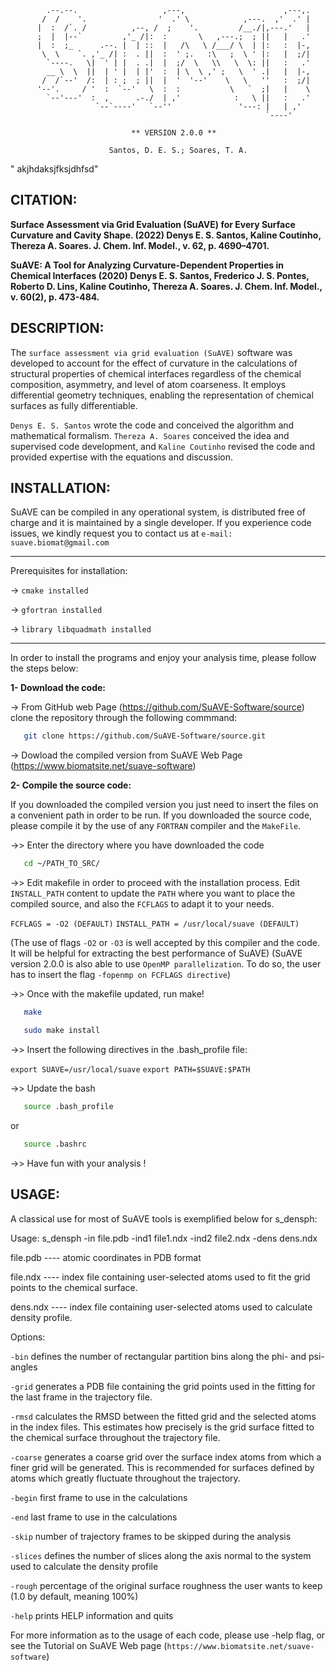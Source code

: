            .--.--.                   ,---,                      ,---,. 
           /  /    '.                '  .' \            ,---.  ,'  .' | 
          |  :  /`. /          ,--, /  ;    '.         /__./|,---.'   | 
          ;  |  |--`         ,'_ /|:  :       \   ,---.;  ; ||   |   .' 
          |  :  ;_      .--. |  | ::  |   /\   \ /___/ \  | |:   :  |-, 
           \  \    `. ,'_ /| :  . ||  :  ' ;.   :\   ;  \ ' |:   |  ;/| 
            `----.   \|  ' | |  . .|  |  ;/  \   \\   \  \: ||   :   .' 
            __ \  \  ||  | ' |  | |'  :  | \  \ ,' ;   \  ' .|   |  |-, 
           /  /`--'  /:  | : ;  ; ||  |  '  '--'    \   \   ''   :  ;/| 
          '--'.     / '  :  `--'   \  :  :           \   `  ;|   |    \ 
            `--'---'  :  ,      .-./  | ,'            :   \ ||   :   .' 
                       `--`----'   `--''               '---: |   | ,'   
                                                             `----'    
         
                               ** VERSION 2.0.0 **
 
                          Santos, D. E. S.; Soares, T. A.
 
"             akjhdaksjfksjdhfsd"
 ## CITATION: 

 **Surface Assessment via Grid Evaluation (SuAVE) for Every Surface Curvature and Cavity 
 Shape. (2022) Denys E. S. Santos, Kaline Coutinho, Thereza A. Soares. J. Chem. Inf. Model.,
 v. 62, p. 4690–4701.**


 **SuAVE: A Tool for Analyzing Curvature-Dependent Properties in Chemical Interfaces
 (2020) Denys E. S. Santos, Frederico J. S. Pontes, Roberto D. Lins, Kaline Coutinho, 
 Thereza A. Soares. J. Chem. Inf. Model., v. 60(2), p. 473-484.**


 ## DESCRIPTION: 

 The `surface assessment via grid evaluation (SuAVE)` software was developed to account 
 for the effect of curvature in the calculations of structural properties of chemical 
 interfaces regardless of the chemical composition, asymmetry, and level of atom coarseness. 
 It employs differential geometry techniques, enabling the representation of chemical 
 surfaces as fully differentiable. 


 `Denys E. S. Santos` wrote the code and conceived the algorithm and mathematical formalism. 
 `Thereza A. Soares` conceived the idea and supervised code development, and `Kaline Coutinho`
 revised the code and provided expertise with the equations and discussion.  


 ## INSTALLATION:

 SuAVE can be compiled in any operational system, is distributed free of charge and
 it is maintained by a single developer. If you experience code issues, we kindly 
 request you to contact us at `e-mail: suave.biomat@gmail.com`

 ---------------------------------

 Prerequisites for installation:
 
 -> `cmake installed`
   
 -> `gfortran installed`

 -> `library libquadmath installed` 

 ----------------------------------

 In order to install the programs and enjoy your analysis time, please follow the steps 
 below:

 **1- Download the code:**

-> From GitHub web Page (https://github.com/SuAVE-Software/source) 
   clone the repository through the following commmand:


```bash
   git clone https://github.com/SuAVE-Software/source.git
```


-> Dowload the compiled version from SuAVE Web Page 
   (https://www.biomatsite.net/suave-software)

 **2- Compile the source code:**

 If you downloaded the compiled version you just need to insert the files on a 
 convenient path in order to be run. If you downloaded the source code, please compile
 it by the use of any `FORTRAN` compiler and the `MakeFile`. 
 
 ->> Enter the directory where you have downloaded the code


```bash
   cd ~/PATH_TO_SRC/
```

 ->> Edit makefile in order to proceed with the installation process. Edit `INSTALL_PATH`
     content to update the `PATH` where you want to place the compiled source, and also
     the `FCFLAGS` to adapt it to your needs.

    
   `FCFLAGS = -O2 (DEFAULT)`
   `INSTALL_PATH = /usr/local/suave (DEFAULT)`


   (The use of flags `-O2` or `-O3` is well accepted by this compiler and the code. It will be 
   helpful for extracting the best performance of SuAVE)
   (SuAVE version 2.0.0 is also able to use `OpenMP parallelization`. To do so, the user has to 
   insert the flag `-fopenmp on FCFLAGS directive`)
 
 ->> Once with the makefile updated, run make!

```bash
   make
```


```bash
   sudo make install
```


 ->> Insert the following directives in the .bash_profile file:

   `export SUAVE=/usr/local/suave`
   `export PATH=$SUAVE:$PATH`

 ->> Update the bash


```bash
   source .bash_profile
```


   or


```bash
   source .bashrc
```


 ->> Have fun with your analysis !


 ## USAGE:

 A classical use for most of SuAVE tools is exemplified below for s_densph:

 Usage: s_densph -in file.pdb -ind1 file1.ndx -ind2 file2.ndx -dens dens.ndx
 
 file.pdb ---- atomic coordinates in PDB format

 file.ndx ---- index file containing user-selected atoms used to fit the grid points to 
 the chemical surface.

 dens.ndx ---- index file containing user-selected atoms used to calculate density profile.
 

 Options:
 
 `-bin`             defines the number of rectangular partition bins along the phi- and 
                  psi-angles
 
 `-grid`            generates a PDB file containing the grid points used in the fitting 
                  for the last frame in the trajectory file.
 
 `-rmsd`            calculates the RMSD between the fitted grid and the selected atoms in the 
                  index files. This estimates how precisely is the grid surface fitted to the
                  chemical surface throughout the trajectory file.
 
 `-coarse`          generates a coarse grid over the surface index atoms from which a finer grid 
 		  will be generated. This is recommended for surfaces defined by atoms which 
		  greatly fluctuate throughout the trajectory. 
 
 `-begin`           first frame to use in the calculations
 
 `-end`             last frame to use in the calculations
 
 `-skip`            number of trajectory frames to be skipped during the analysis 
 
 `-slices`          defines the number of slices along the axis normal to the system used 
 		  to calculate the density profile
 
 `-rough`           percentage of the original surface roughness the user wants to keep 
 		  (1.0 by default, meaning 100%)
 
 `-help`            prints HELP information and quits


 For more information as to the usage of each code, please use -help flag, or see the Tutorial on SuAVE
 Web page (`https://www.biomatsite.net/suave-software`) 
